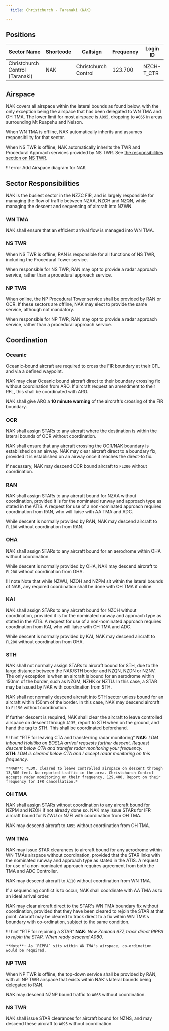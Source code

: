 ```yaml
---
  title: Christchurch - Taranaki (NAK)

---
```


## Positions

| Sector Name                     | Shortcode | Callsign             | Frequency | Login ID   |
| ------------------------------- | --------- | -------------------- | --------- | ---------- |
| Christchurch Control (Taranaki) | NAK       | Christchurch Control | 123.700   | NZCH-T_CTR |

## Airspace

NAK covers all airspace within the lateral bounds as found below, with the only exception being the airspace that has been delegated to WN TMA and OH TMA. The lower limit for most airspace is `A095`, dropping to `A065` in areas surrounding Mt Ruapehu and Nelson.

When WN TMA is offline, NAK automatically inherits and assumes responsibility for that sector. 

When NS TWR is offline, NAK automatically inherits the TWR and Procedural Approach services provided by NS TWR. See [the responsibilities section on NS TWR](#ns-twr). 

!!! error
    Add Airspace diagram for NAK

## Sector Responsibilities

NAK is the busiest sector in the NZZC FIR, and is largely responsible for managing the flow of traffic between NZAA, NZCH and NZQN, while managing the descent and sequencing of aircraft into NZWN.

### WN TMA

NAK shall ensure that an efficient arrival flow is managed into WN TMA.

### NS TWR

When NS TWR is offline, RAN is responsible for all functions of NS TWR, including the Procedural Tower service. 

When responsible for NS TWR, RAN may opt to provide a radar approach service, rather than a procedural approach service.

### NP TWR

When online, the NP Procedural Tower service shall be provided by RAN or OCR. If these sectors are offline, NAK may elect to provide the same service, although not mandatory. 

When responsible for NP TWR, RAN may opt to provide a radar approach service, rather than a procedural approach service.


## Coordination

### Oceanic

Oceanic-bound aircraft are required to cross the FIR boundary at their CFL and via a defined waypoint. 

NAK may clear Oceanic bound aircraft direct to their boundary crossing fix without coordination from ARO. If aircraft request an amendment to their RFL, this shall be coordinated with ARO.

NAK shall give ARO a **10 minute warning** of the aircraft's crossing of the FIR boundary.

### OCR

NAK shall assign STARs to any aircraft where the destination is within the lateral bounds of OCR without coordination.

NAK shall ensure that any aircraft crossing the OCR/NAK boundary is established on an airway. NAK may clear aircraft direct to a boundary fix, provided it is established on an airway once it reaches the direct-to fix.

If necessary, NAK may descend OCR bound aircraft to `FL200` without coordination.

### RAN

NAK shall assign STARs to any aircraft bound for NZAA without coordination, provided it is for the nominated runway and approach type as stated in the ATIS. A request for use of a non-nominated approach requires coordination from RAN, who will liaise with AA TMA and ADC.

While descent is normally provided by RAN, NAK may descend aircraft to `FL180` without coordination from RAN.

### OHA

NAK shall assign STARs to any aircraft bound for an aerodrome within OHA without coordination. 

While descent is normally provided by OHA, NAK may descend aircraft to `FL200` without coordination from OHA.

!!! note
    Note that while NZWU, NZOH and NZPM sit within the lateral bounds of NAK, any required coordination shall be done with OH TMA if online.

### KAI

NAK shall assign STARs to any aircraft bound for NZCH without coordination, provided it is for the nominated runway and approach type as stated in the ATIS. A request for use of a non-nominated approach requires coordination from KAI, who will liaise with CH TMA and ADC.

While descent is normally provided by KAI, NAK may descend aircraft to `FL200` without coordination from OHA.

### STH

NAK shall not normally assign STARs to aircraft bound for STH, due to the large distance between the NAK/STH border and NZQN, NZDN or NZNV. The only exception is when an aircraft is bound for an aerodrome within 150nm of the border, such as NZGM, NZHK or NZTU. In this case, a STAR may be issued by NAK with coordination from STH.

NAK shall not normally descend aircraft into STH sector unless bound for an aircraft within 150nm of the border. In this case, NAK may descend aircraft to `FL150` without coordination. 

If further descent is required, NAK shall clear the aircraft to leave controlled airspace on descent through `A135`, report to STH when on the ground, and hand the tag to STH. This shall be coordinated beforehand.

!!! hint "RTF for leaving CTA and transferring radar monitoring"
    **NAK**: *LDM inbound Hokitika on BOSLA arrival requests further descent. Request descent below CTA and transfer radar monitoring your frequency.*  
    **STH**: *LDM is cleared below CTA and I accept radar monitoring on this frequency.*

    **NAK**: *LDM, cleared to leave controlled airspace on descent through 13,500 feet. No reported traffic in the area. Christchurch Control accepts radar monitoring on their frequency, 129.400. Report on their frequency for IFR cancellation.*


### OH TMA

NAK shall assign STARs without coordination to any aircraft bound for NZPM and NZOH if not already done so. NAK may issue STARs for IFR aircraft bound for NZWU or NZFI with coordination from OH TMA.

NAK may descend aircraft to `A095` without coordination from OH TMA.

### WN TMA

NAK may issue STAR clearances to aircraft bound for any aerodrome within WN TMAs airspace without coordination, provided that the STAR links with the nominated runway and approach type as stated in the ATIS. A request for use of a non-nominated approach requires agreement from both the TMA and ADC Controller.

NAK may descend aircraft to `A110` without coordination from WN TMA.

If a sequencing conflict is to occur, NAK shall coordinate with AA TMA as to an ideal arrival order. 

NAK may clear aircraft direct to the STAR's WN TMA boundary fix without coordination, provided that they have been cleared to rejoin the STAR at that point. Aircraft may be cleared to track direct to a fix within WN TMA's boundary with co-ordination, subject to the same condition.

!!! hint "RTF for rejoining a STAR"
    **NAK**: *New Zealand 677, track direct RIPPA to rejoin the STAR. When ready descend A080*.

    **Note**: As `RIPPA` sits within WN TMA's airspace, co-ordination would be required.

### NP TWR

When NP TWR is offline, the top-down service shall be provided by RAN, with all NP TWR airspace that exists within NAK's lateral bounds being delegated to RAN.

NAK may descend NZNP bound traffic to `A065` without coordination.

### NS TWR

NAK shall issue STAR clearances for aircraft bound for NZNS, and may descend these aircraft to `A095` without coordination.